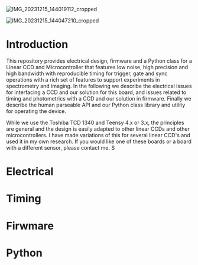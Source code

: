 ![IMG_20231215_144019112_cropped](https://github.com/drmcnelson/Linear-CCD-with-LTSpice-KiCAD-Firmware-and-Python-Library/assets/38619857/0b825c6f-6584-4565-b1d5-5b7807ac2ba0)

![IMG_20231215_144047210_cropped](https://github.com/drmcnelson/Linear-CCD-with-LTSpice-KiCAD-Firmware-and-Python-Library/assets/38619857/cc6f7c44-8199-4f15-96ff-d5c61e3457dc)


# Introduction
This repository provides electrical design, firmware and a Python class for a Linear CCD and Microcontroller that features low noise, high precision and high bandwidth with reproducible timing for trigger, gate and sync operations with a rich set of features to support experiments in spectrometry and imaging.  In the following we describe the electrical issues for interfacing a CCD and our solution for this board, and issues related to timing and photometrics with a CCD and our solution in firmware.  Finally we describe the human parseable API and our Python class library and utility for operating the device.

While we use the Toshiba TCD 1340 and Teensy 4.x or 3.x, the principles are general and the design is easily adapted to other linear CCDs and other microcontrollers.
I have made variations of this for several linear CCD's and used it in my own research.   If you would like one of these boards or a board with a different sensor, please contact me.  S

# Electrical

# Timing

# Firwmare

# Python
